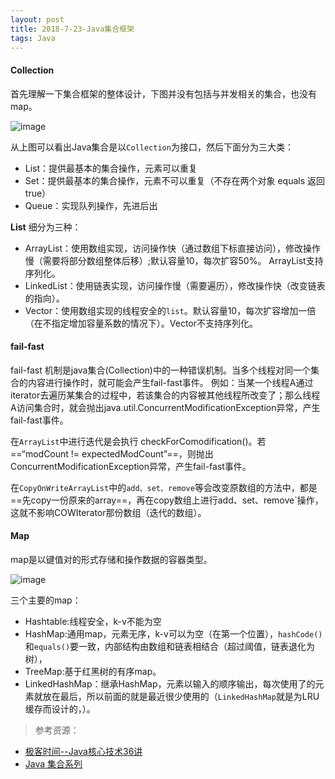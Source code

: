```yaml
---
layout: post
title: 2018-7-23-Java集合框架
tags: Java
---
```

#### Collection
首先理解一下集合框架的整体设计，下图并没有包括与并发相关的集合，也没有map。



![image](http://upyun.midnight2104.com/image/2018-07-23_java_collection.png)

从上图可以看出Java集合是以`Collection`为接口，然后下面分为三大类：
- List：提供最基本的集合操作，元素可以重复
- Set：提供最基本的集合操作，元素不可以重复（不存在两个对象 equals 返回 true）
- Queue：实现队列操作，先进后出


**List** 细分为三种：
- ArrayList：使用数组实现，访问操作快（通过数组下标直接访问），修改操作慢（需要将部分数组整体后移）;默认容量10，每次扩容50%。 ArrayList支持序列化。
- LinkedList：使用链表实现，访问操作慢（需要遍历），修改操作快（改变链表的指向）。
- Vector：使用数组实现的线程安全的`list`。默认容量10，每次扩容增加一倍（在不指定增加容量系数的情况下）。Vector不支持序列化。
 


#### fail-fast
fail-fast 机制是java集合(Collection)中的一种错误机制。当多个线程对同一个集合的内容进行操作时，就可能会产生fail-fast事件。
例如：当某一个线程A通过iterator去遍历某集合的过程中，若该集合的内容被其他线程所改变了；那么线程A访问集合时，就会抛出java.util.ConcurrentModificationException异常，产生fail-fast事件。

在`ArrayList`中进行迭代是会执行 checkForComodification()。若 ==“modCount != expectedModCount”==，则抛出ConcurrentModificationException异常，产生fail-fast事件。

在`CopyOnWriteArrayList`中的`add、set、remove`等会改变原数组的方法中，都是==先copy一份原来的array==，再在copy数组上进行add、set、remove`操作，这就不影响COWIterator那份数组（迭代的数组）。



#### Map
map是以键值对的形式存储和操作数据的容器类型。

![image](http://upyun.midnight2104.com/blog/2018-7-26/java-map.png)

三个主要的map：
- Hashtable:线程安全，k-v不能为空
- HashMap:通用map，元素无序，k-v可以为空（在第一个位置），`hashCode()`和`equals()`要一致，内部结构由数组和链表相结合（超过阈值，链表退化为树），
- TreeMap:基于红黑树的有序map。
- LinkedHashMap：继承HashMap，元素以输入的顺序输出，每次使用了的元素就放在最后，所以前面的就是最近很少使用的（`LinkedHashMap`就是为LRU缓存而设计的，）。


> 参考资源：
- [极客时间--Java核心技术36讲](https://time.geekbang.org/column/article/6906)
- [Java 集合系列](http://www.cnblogs.com/skywang12345/p/3323085.html)